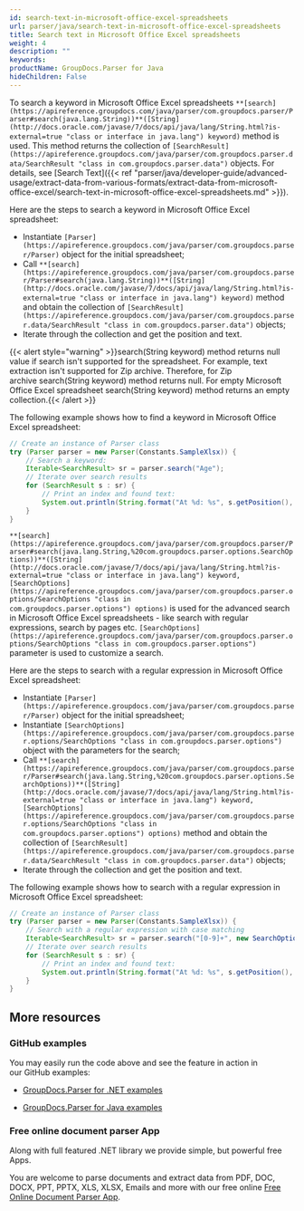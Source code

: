 ```yaml
---
id: search-text-in-microsoft-office-excel-spreadsheets
url: parser/java/search-text-in-microsoft-office-excel-spreadsheets
title: Search text in Microsoft Office Excel spreadsheets
weight: 4
description: ""
keywords: 
productName: GroupDocs.Parser for Java
hideChildren: False
---
```

To search a keyword in Microsoft Office Excel spreadsheets `**[search](https://apireference.groupdocs.com/java/parser/com.groupdocs.parser/Parser#search(java.lang.String))**([String](http://docs.oracle.com/javase/7/docs/api/java/lang/String.html?is-external=true "class or interface in java.lang") keyword)` method is used. This method returns the collection of `[SearchResult](https://apireference.groupdocs.com/java/parser/com.groupdocs.parser.data/SearchResult "class in com.groupdocs.parser.data")` objects. For details, see [Search Text]({{< ref "parser/java/developer-guide/advanced-usage/extract-data-from-various-formats/extract-data-from-microsoft-office-excel/search-text-in-microsoft-office-excel-spreadsheets.md" >}}).

Here are the steps to search a keyword in Microsoft Office Excel spreadsheet:

*   Instantiate `[Parser](https://apireference.groupdocs.com/java/parser/com.groupdocs.parser/Parser)` object for the initial spreadsheet;
*   Call `**[search](https://apireference.groupdocs.com/java/parser/com.groupdocs.parser/Parser#search(java.lang.String))**([String](http://docs.oracle.com/javase/7/docs/api/java/lang/String.html?is-external=true "class or interface in java.lang") keyword)` method and obtain the collection of `[SearchResult](https://apireference.groupdocs.com/java/parser/com.groupdocs.parser.data/SearchResult "class in com.groupdocs.parser.data")` objects;
*   Iterate through the collection and get the position and text.

{{< alert style="warning" >}}search(String keyword) method returns null value if search isn't supported for the spreadsheet. For example, text extraction isn't supported for Zip archive. Therefore, for Zip archive search(String keyword) method returns null. For empty Microsoft Office Excel spreadsheet search(String keyword) method returns an empty collection.{{< /alert >}}

The following example shows how to find a keyword in Microsoft Office Excel spreadsheet:

```java
// Create an instance of Parser class
try (Parser parser = new Parser(Constants.SampleXlsx)) {
    // Search a keyword:
    Iterable<SearchResult> sr = parser.search("Age");
    // Iterate over search results
    for (SearchResult s : sr) {
        // Print an index and found text:
        System.out.println(String.format("At %d: %s", s.getPosition(), s.getText()));
    }
}

```

`**[search](https://apireference.groupdocs.com/java/parser/com.groupdocs.parser/Parser#search(java.lang.String,%20com.groupdocs.parser.options.SearchOptions))**([String](http://docs.oracle.com/javase/7/docs/api/java/lang/String.html?is-external=true "class or interface in java.lang") keyword, [SearchOptions](https://apireference.groupdocs.com/java/parser/com.groupdocs.parser.options/SearchOptions "class in com.groupdocs.parser.options") options)` is used for the advanced search in Microsoft Office Excel spreadsheets - like search with regular expressions, search by pages etc. `[SearchOptions](https://apireference.groupdocs.com/java/parser/com.groupdocs.parser.options/SearchOptions "class in com.groupdocs.parser.options")` parameter is used to customize a search.

Here are the steps to search with a regular expression in Microsoft Office Excel spreadsheet:

*   Instantiate `[Parser](https://apireference.groupdocs.com/java/parser/com.groupdocs.parser/Parser)` object for the initial spreadsheet;
*   Instantiate `[SearchOptions](https://apireference.groupdocs.com/java/parser/com.groupdocs.parser.options/SearchOptions "class in com.groupdocs.parser.options")` object with the parameters for the search;
*   Call `**[search](https://apireference.groupdocs.com/java/parser/com.groupdocs.parser/Parser#search(java.lang.String,%20com.groupdocs.parser.options.SearchOptions))**([String](http://docs.oracle.com/javase/7/docs/api/java/lang/String.html?is-external=true "class or interface in java.lang") keyword, [SearchOptions](https://apireference.groupdocs.com/java/parser/com.groupdocs.parser.options/SearchOptions "class in com.groupdocs.parser.options") options)` method and obtain the collection of `[SearchResult](https://apireference.groupdocs.com/java/parser/com.groupdocs.parser.data/SearchResult "class in com.groupdocs.parser.data")` objects;
*   Iterate through the collection and get the position and text.

The following example shows how to search with a regular expression in Microsoft Office Excel spreadsheet:

```java
// Create an instance of Parser class
try (Parser parser = new Parser(Constants.SampleXlsx)) {
    // Search with a regular expression with case matching
    Iterable<SearchResult> sr = parser.search("[0-9]+", new SearchOptions(true, false, true));
    // Iterate over search results
    for (SearchResult s : sr) {
        // Print an index and found text:
        System.out.println(String.format("At %d: %s", s.getPosition(), s.getText()));
    }
}
```

## More resources

### GitHub examples

You may easily run the code above and see the feature in action in our GitHub examples:

*   [GroupDocs.Parser for .NET examples](https://github.com/groupdocs-parser/GroupDocs.Parser-for-.NET)
    
*   [GroupDocs.Parser for Java examples](https://github.com/groupdocs-parser/GroupDocs.Parser-for-Java)
    

### Free online document parser App

Along with full featured .NET library we provide simple, but powerful free Apps.

You are welcome to parse documents and extract data from PDF, DOC, DOCX, PPT, PPTX, XLS, XLSX, Emails and more with our free online [Free Online Document Parser App](https://products.groupdocs.app/parser).
